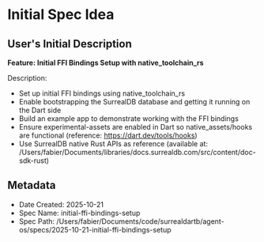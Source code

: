 # Initial Spec Idea

## User's Initial Description
**Feature: Initial FFI Bindings Setup with native_toolchain_rs**

Description:
- Set up initial FFI bindings using native_toolchain_rs
- Enable bootstrapping the SurrealDB database and getting it running on the Dart side
- Build an example app to demonstrate working with the FFI bindings
- Ensure experimental-assets are enabled in Dart so native_assets/hooks are functional (reference: https://dart.dev/tools/hooks)
- Use SurrealDB native Rust APIs as reference (available at: /Users/fabier/Documents/libraries/docs.surrealdb.com/src/content/doc-sdk-rust)

## Metadata
- Date Created: 2025-10-21
- Spec Name: initial-ffi-bindings-setup
- Spec Path: /Users/fabier/Documents/code/surrealdartb/agent-os/specs/2025-10-21-initial-ffi-bindings-setup
